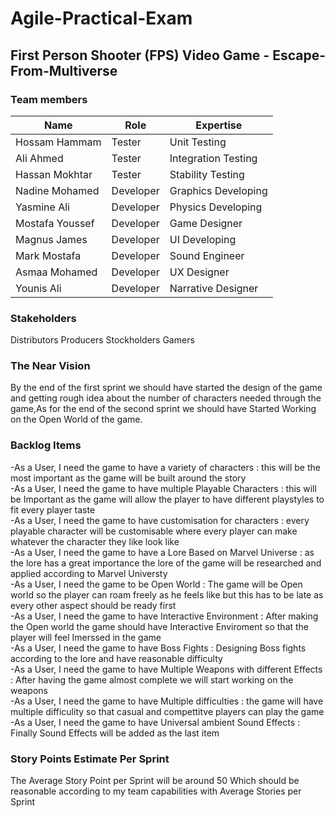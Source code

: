 # Agile-Practical-Exam
## First Person Shooter (FPS) Video Game - Escape-From-Multiverse
### Team members
| Name            | Role      | Expertise           |
|-----------------|-----------|---------------------|
| Hossam Hammam   | Tester    | Unit Testing        |
| Ali Ahmed       | Tester    | Integration Testing |
| Hassan Mokhtar  | Tester    | Stability Testing   |
| Nadine Mohamed  | Developer | Graphics Developing |
| Yasmine Ali     | Developer | Physics Developing  |
| Mostafa Youssef | Developer | Game Designer       |
| Magnus James    | Developer | UI Developing       |
| Mark Mostafa    | Developer | Sound Engineer      |
| Asmaa Mohamed   | Developer | UX Designer         |
| Younis Ali      | Developer | Narrative Designer  |

### Stakeholders
Distributors
Producers
Stockholders
Gamers

### The Near Vision
By the end of the first sprint we should have started the design of the game and getting rough idea about the number of characters needed through the game,As for the end of the second sprint we should have Started Working on the Open World of the game.

### Backlog Items
-As a User, I need the game to have a variety of characters : this will be the most important as the game will be built around the story  
-As a User, I need the game to have multiple Playable Characters : this will be Important as the game will allow the player to have different playstyles to fit every player taste  
-As a User, I need the game to have customisation for characters : every playable character will be customisable where every player can make whatever the character they like look like  
-As a User, I need the game to have a Lore Based on Marvel Universe : as the lore has a great importance the lore of the game will be researched and applied according to Marvel Universty  
-As a User, I need the game to be Open World : The game will be Open world so the player can roam freely as he feels like but this has to be late as every other aspect should be ready first  
-As a User, I need the game to have Interactive Environment : After making the Open world the game should have Interactive Enviroment so that the player will feel Imerssed in the game  
-As a User, I need the game to have Boss Fights : Designing Boss fights according to the lore and have reasonable difficulty    
-As a User, I need the game to have Multiple Weapons with different Effects : After having the game almost complete we will start working on the weapons  
-As a User, I need the game to have Multiple difficulties : the game will have multiple difficulity so that casual and compettitve players can play the game  
-As a User, I need the game to have Universal ambient Sound Effects : Finally Sound Effects will be added as the last item  
### Story Points Estimate Per Sprint
The Average Story Point per Sprint will be around 50 Which should be reasonable according to my team capabilities with Average  Stories per Sprint

